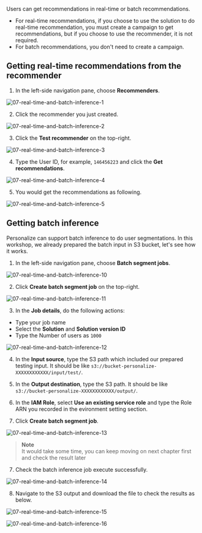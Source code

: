 Users can get recommendations in real-time or batch recommendations. 
* For real-time recommendations, if you choose to use the solution to do real-time recommendation, you must create a campaign to get recommendations, but if you choose to use the recommender, it is not required. 
* For batch recommendations, you don't need to create a campaign.

## Getting real-time recommendations from the recommender

1. In the left-side navigation pane, choose **Recommenders**.

![07-real-time-and-batch-inference-1](/static/image/07-real-time-and-batch-inference-1.png)

2. Click the recommender you just created.

![07-real-time-and-batch-inference-2](/static/image/07-real-time-and-batch-inference-2.png)

3. Click the **Test recommender** on the top-right.

![07-real-time-and-batch-inference-3](/static/image/07-real-time-and-batch-inference-3.png)

4. Type the User ID, for example, `146456223` and click the **Get recommendations**.

![07-real-time-and-batch-inference-4](/static/image/07-real-time-and-batch-inference-4.png)

5. You would get the recommendations as following.

![07-real-time-and-batch-inference-5](/static/image/07-real-time-and-batch-inference-5.png)


## Getting batch inference

Personalize can support batch inference to do user segmentations. In this workshop, we already prepared the batch input in S3 bucket, let's see how it works.

1. In the left-side navigation pane, choose **Batch segment jobs**.

![07-real-time-and-batch-inference-10](/static/image/07-real-time-and-batch-inference-10.png)

2. Click **Create batch segment job** on the top-right.

![07-real-time-and-batch-inference-11](/static/image/07-real-time-and-batch-inference-11.png)

3. In the **Job details**, do the following actions:
* Type your job name
* Select the **Solution** and **Solution version ID**
* Type the Number of users as `1000`


![07-real-time-and-batch-inference-12](/static/image/07-real-time-and-batch-inference-12.png)

4. In the **Input source**, type the S3 path which included our prepared testing input. It should be like `s3://bucket-personalize-XXXXXXXXXXXX/input/test/`.

5. In the **Output destination**, type the S3 path. It should be like `s3://bucket-personalize-XXXXXXXXXXXX/output/`.

6. In the **IAM Role**, select **Use an existing service role** and type the Role ARN you recorded in the evironment setting section.

7. Click **Create batch segment job**.

![07-real-time-and-batch-inference-13](/static/image/07-real-time-and-batch-inference-13.png)

> **Note**  
> It would take some time, you can keep moving on next chapter first and check the result later

7. Check the batch inference job execute successfully.

![07-real-time-and-batch-inference-14](/static/image/07-real-time-and-batch-inference-14.png)

8. Navigate to the S3 output and download the file to check the results as below.

![07-real-time-and-batch-inference-15](/static/image/07-real-time-and-batch-inference-15.png)

![07-real-time-and-batch-inference-16](/static/image/07-real-time-and-batch-inference-16.png)





